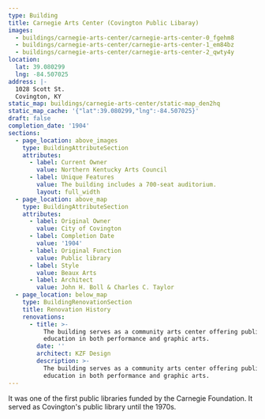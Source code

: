 ```yaml
---
type: Building
title: Carnegie Arts Center (Covington Public Libaray)
images:
  - buildings/carnegie-arts-center/carnegie-arts-center-0_fgehm8
  - buildings/carnegie-arts-center/carnegie-arts-center-1_em84bz
  - buildings/carnegie-arts-center/carnegie-arts-center-2_qwty4y
location:
  lat: 39.080299
  lng: -84.507025
address: |-
  1028 Scott St.
  Covington, KY
static_map: buildings/carnegie-arts-center/static-map_den2hq
static_map_cache: '{"lat":39.080299,"lng":-84.507025}'
draft: false
completion_date: '1904'
sections:
  - page_location: above_images
    type: BuildingAttributeSection
    attributes:
      - label: Current Owner
        value: Northern Kentucky Arts Council
      - label: Unique Features
        value: The building includes a 700-seat auditorium.
        layout: full_width
  - page_location: above_map
    type: BuildingAttributeSection
    attributes:
      - label: Original Owner
        value: City of Covington
      - label: Completion Date
        value: '1904'
      - label: Original Function
        value: Public library
      - label: Style
        value: Beaux Arts
      - label: Architect
        value: John H. Boll & Charles C. Taylor
  - page_location: below_map
    type: BuildingRenovationSection
    title: Renovation History
    renovations:
      - title: >-
          The building serves as a community arts center offering public
          education in both performance and graphic arts.
        date: ''
        architect: KZF Design
        description: >-
          The building serves as a community arts center offering public
          education in both performance and graphic arts.
---
```


It was one of the first public libraries funded by the Carnegie Foundation. It served as Covington's public library until the 1970s.
